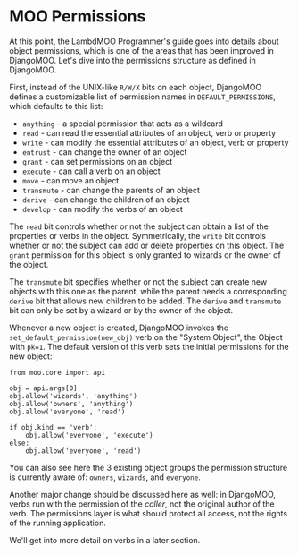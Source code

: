 # MOO Permissions

At this point, the LambdMOO Programmer's guide goes into details about object permissions, which is one of the areas that has been improved in DjangoMOO. Let's dive into the permissions structure as defined in DjangoMOO.

First, instead of the UNIX-like `R/W/X` bits on each object, DjangoMOO defines a customizable list of permission names in `DEFAULT_PERMISSIONS`, which defaults to this list:

* `anything` - a special permission that acts as a wildcard
* `read` - can read the essential attributes of an object, verb or property
* `write` - can modify the essential attributes of an object, verb or property
* `entrust` - can change the owner of an object
* `grant` - can set permissions on an object
* `execute` - can call a verb on an object
* `move` - can move an object
* `transmute` - can change the parents of an object
* `derive` - can change the children of an object
* `develop` - can modify the verbs of an object

The `read` bit controls whether or not the subject can obtain a list of the properties or verbs in the object. Symmetrically, the `write` bit controls whether or not the subject can add or delete properties on this object. The `grant` permission for this object is only granted to wizards or the owner of the object.

The `transmute` bit specifies whether or not the subject can create new objects with this one as the parent, while the parent needs a corresponding `derive` bit that allows new children to be added. The `derive` and `transmute` bit can only be set by a wizard or by the owner of the object.

Whenever a new object is created, DjangoMOO invokes the `set_default_permission(new_obj)` verb on the "System Object", the Object with `pk=1`. The default version of this verb sets the initial permissions for the new object:

    from moo.core import api

    obj = api.args[0]
    obj.allow('wizards', 'anything')
    obj.allow('owners', 'anything')
    obj.allow('everyone', 'read')

    if obj.kind == 'verb':
        obj.allow('everyone', 'execute')
    else:
        obj.allow('everyone', 'read')

You can also see here the 3 existing object groups the permission structure is currently aware of: `owners`, `wizards`, and `everyone`.

Another major change should be discussed here as well: in DjangoMOO, verbs run with the permission of the _caller_, not the original author of the verb. The permissions layer is what should protect all access, not the rights of the running application.

We'll get into more detail on verbs in a later section.
